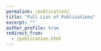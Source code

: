 ```yaml
---
permalink: /publication/
title: "Full List of Publications"
excerpt: ""
author_profile: true
redirect_from: 
  - /publication.html
---
```


<div id="show_bib"></div>

<script src="https://cdn.jsdelivr.net/npm/jquery@3.7.1/dist/jquery.min.js"></script>
<script src="/assets/js/bibtex_js.js"></script>
<script>
    // load the bibtex file from the server: /assets/bibtex/myref.bib
    let bibtex_file = "/assets/bibtex/myref.bib";
    let myname = "Han Liu";
    let parser = new BibtexParser();
    var fixValue = function (value) {
        value = value.replace(/\\glqq\s?/g, "&bdquo;");
        value = value.replace(/\\grqq\s?/g, '&rdquo;');
        value = value.replace(/\\ /g, '&nbsp;');
        value = value.replace(/\\url/g, '');
        value = value.replace(/---/g, '&mdash;');
        value = value.replace(/{\\"a}/g, '&auml;');
        value = value.replace(/\{\\"o\}/g, '&ouml;');
        value = value.replace(/{\\"u}/g, '&uuml;');
        value = value.replace(/{\\"A}/g, '&Auml;');
        value = value.replace(/{\\"O}/g, '&Ouml;');
        value = value.replace(/{\\"U}/g, '&Uuml;');
        value = value.replace(/\\ss/g, '&szlig;');
        value = value.replace(/\{(.*?)\}/g, '$1');
        return value;
    }
    var ccfBadge = function(value){
        if (value == "A"){
            var badge = "<img src='https://img.shields.io/badge/CCF-A-red?style=flat-square'>"
        }else if (value == "B"){
            var badge = "<img src='https://img.shields.io/badge/CCF-B-blue?style=flat-square'>"
        }else if (value == "C"){
            var badge = "<img src='https://img.shields.io/badge/CCF-C-green?style=flat-square'>"
        }else{
            var badge = ""
        }
        return badge;
    }
    var authorBold = function(value){
        // first split by end
        var authors = value.split(" and ");
        // for each author, if the author name contains comma, then remove the comma and change the order
        for (var i = 0; i < authors.length; i++){
            var author = authors[i];
            if (author.indexOf(",") > 0){
                var name = author.split(",");
                authors[i] = name[1].trim() + " " + name[0].trim();
            }
        }
        // finally, join the authors and bold the name in myname
        var author = authors.join(", ");
        author = author.replace(myname, "<b>" + myname + "</b>");
        return author;
    }
    function getRemote(remote_url) {
    return $.ajax({
        type: "GET",
        url: remote_url,
        async: false
    }).responseText;
}   bibtex_string = getRemote(bibtex_file);
    parser.setInput(bibtex_string);
    parser.bibtex();
    let entries = Object.values(parser.getEntries());
    let html = "<ul>";
    // sort by year, descending
    entries.sort(function(a, b) {
        return b["YEAR"] - a["YEAR"];
    });
    let prev_year = 0;
    for(let entry of entries) {
        let title = fixValue(entry["TITLE"]);
        let author = fixValue(entry["AUTHOR"]);
        let year = entry["YEAR"];
        if ("JOURNAL" in entry) {
            var venue = fixValue(entry["JOURNAL"]);
        } else if ("BOOKTITLE" in entry) {
            var venue = fixValue(entry["BOOKTITLE"]);
        } else if ("SCHOOL" in entry) {
            var venue = fixValue(entry["SCHOOL"]);
        } else if ("PUBLISHER" in entry) {
            var venue = fixValue(entry["PUBLISHER"]);
        } else {
            var venue = "";
        }
        if ("CCF" in entry) {
            var ccf = ccfBadge(entry["CCF"]);
        } else {
            var ccf = "";
        }
        if("OPENSOURCE" in entry){
            var opensource = "<li>This paper is open-sourced at <a href='" + entry["OPENSOURCE"] + "'>this website</a>.</li>";
        }else{
            var opensource = "";
        }
        html += "<li>";
        html += "<span>" + year + ", " + title + "</span>\n" + ccf;
        html += "<ul>";
        html += "<li>" + authorBold(author) + "</li>";
        html += "<li>" + venue + "</li>";
        html += opensource;
        html += "</ul>";
        html += "</li>";
    }
    html += "</ul>";
    document.getElementById("show_bib").innerHTML = html;
</script>
